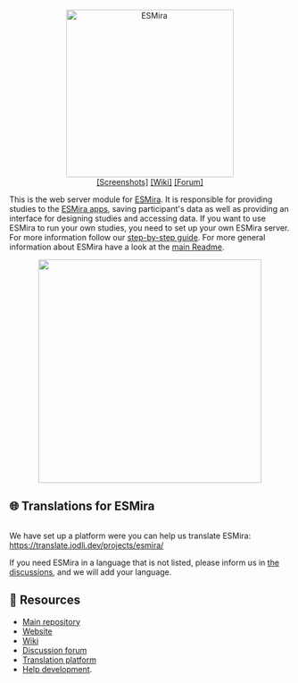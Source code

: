 <p>
	<img src="https://translate.jodli.dev/widgets/esmira/-/svg-badge.svg" alt="" />
</p>
<p align="center">
	<img src="https://raw.githubusercontent.com/KL-Psychological-Methodology/ESMira/main/about/images/web_header_normal.svg" alt="ESMira" width="300"/>
	<br>
	<a href="https://esmira.kl.ac.at/?about">[Screenshots]</a>
	<a href="https://github.com/KL-Psychological-Methodology/ESMira/wiki">[Wiki]</a>
	<a href="https://github.com/KL-Psychological-Methodology/ESMira/discussions">[Forum]</a>
</p>

This is the web server module for [ESMira](https://github.com/KL-Psychological-Methodology/ESMira). It is responsible for providing studies to the [ESMira apps](https://github.com/KL-Psychological-Methodology/ESMira-apps), saving participant's data as well as providing an interface for designing studies and accessing data. If you want to use ESMira to run your own studies, you need to set up your own ESMira server. For more information follow our [step-by-step guide](https://github.com/KL-Psychological-Methodology/ESMira/wiki/Setting-up-a-server).
For more general information about ESMira have a look at the [main Readme](https://github.com/KL-Psychological-Methodology/ESMira).


<p align="center">
	<img src="https://raw.githubusercontent.com/KL-Psychological-Methodology/ESMira/main/about/images/demo_image_web.png" height="400" alt=""/>
</p>


## :globe_with_meridians: Translations for ESMira
<p align="center">
	<img src="https://translate.jodli.dev/widgets/esmira/-/multi-blue.svg" alt="" />
</p>

We have set up a platform were you can help us translate ESMira:
<https://translate.jodli.dev/projects/esmira/>

If you need ESMira in a language that is not listed, please inform us in [the discussions](https://github.com/KL-Psychological-Methodology/ESMira/discussions), and we will add your language.

## :link: Resources
- [Main repository](https://github.com/KL-Psychological-Methodology/ESMira)
- [Website](https://esmira.kl.ac.at/?about)
- [Wiki](https://github.com/KL-Psychological-Methodology/ESMira/wiki)
- [Discussion forum](https://github.com/KL-Psychological-Methodology/ESMira/discussions)
- [Translation platform](https://translate.jodli.dev/)
- [Help development](https://github.com/KL-Psychological-Methodology/ESMira/wiki/Help-development).